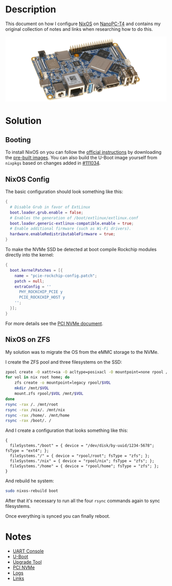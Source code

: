 # Description

This document on how I configure [NixOS](https://nixos.org/) on [NanoPC-T4](http://wiki.friendlyarm.com/wiki/index.php/NanoPC-T4#System_Login) and contains my original collection of notes and links when researching how to do this.

![NanoPC-T4 Photo](./images/NanoPC-T4_Photo.png)

# Solution

## Booting

To install NixOS on you can follow the [official instructions](https://nixos.wiki/wiki/NixOS_on_ARM/NanoPC-T4) by downloading the [pre-built images](https://github.com/tmountain/arch-nanopct4/tree/main/images/). You can also build the U-Boot image yourself from `nixpkgs` based on changes added in [#111034](https://github.com/NixOS/nixpkgs/pull/111034).

## NixOS Config

The basic configuration should look something like this:
```nix
{
  # Disable Grub in favor of ExtLinux
  boot.loader.grub.enable = false;
  # Enables the generation of /boot/extlinux/extlinux.conf
  boot.loader.generic-extlinux-compatible.enable = true;
  # Enable additional firmware (such as Wi-Fi drivers).
  hardware.enableRedistributableFirmware = true;
}
```

To make the NVMe SSD be detected at boot compile Rockchip modules directly into the kernel:
```nix
{
  boot.kernelPatches = [{
    name = "pcie-rockchip-config.patch";
    patch = null;
    extraConfig = ''
      PHY_ROCKCHIP_PCIE y
      PCIE_ROCKCHIP_HOST y
    '';
  }];
}
```
For more details see the [PCI NVMe document](./PCIE_NVME.md).

## NixOS on ZFS

My solution was to migrate the OS from the eMMC storage to the NVMe.

I create the ZFS pool and three filesystems on the SSD:
```sh
zpool create -O xattr=sa -O acltype=posixacl -O mountpoint=none rpool /dev/nvme0n1
for vol in nix root home; do
    zfs create -o mountpoint=legacy rpool/$VOL
    mkdir /mnt/$VOL
    mount.zfs rpool/$VOL /mnt/$VOL
done
rsync -rax /. /mnt/root
rsync -rax /nix/. /mnt/nix
rsync -rax /home/. /mnt/home
rsync -rax /boot/. /
```
And I create a configuration that looks something like this:
```
{
  fileSystems."/boot" = { device = "/dev/disk/by-uuid/1234-5678"; fsType = "ext4"; };
  fileSystems."/" = { device = "rpool/root"; fsType = "zfs"; };
  fileSystems."/nix" = { device = "rpool/nix"; fsType = "zfs"; };
  fileSystems."/home" = { device = "rpool/home"; fsType = "zfs"; };
}
```
And rebuild he system:
```sh
sudo nixos-rebuild boot
```
After that it's necessary to run all the four `rsync` commands again to sync filesystems.

Once everything is synced you can finally reboot.

# Notes

* [UART Console](./UART.md)
* [U-Boot](./UBOOT.md)
* [Upgrade Tool](./UPGRADE_TOOL.md)
* [PCI NVMe](./PCIE_NVME.md)
* [Logs](./logs/README.md)
* [Links](./LINKS.md)
